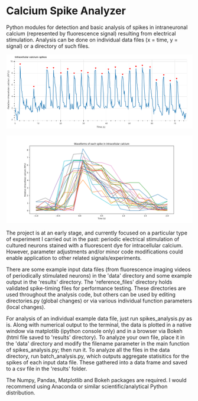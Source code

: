 # Calcium Spike Analyzer

Python modules for detection and basic analysis of spikes in intraneuronal calcium (represented by fluorescence signal) resulting from electrical stimulation. Analysis can be done on individual data files (x = time, y = signal) or a directory of such files.

![alt text](https://github.com/crotty-d/calcium-spike-analyzer/blob/master/calspikes/results/568region_B_wholeplot.png)

![alt text](https://github.com/crotty-d/calcium-spike-analyzer/blob/master/calspikes/results/568region_B_waveforms_plot.png?raw=true)

The project is at an early stage, and currently focused on a particular type of experiment I carried out in the past: periodic electrical stimulation of cultured neurons stained with a fluorescent dye for intracellular calcium. However, parameter adjustments and/or minor code modifications could enable application to other related signals/experiments.

There are some example input data files (from fluorescence imaging videos of periodically stimulated neurons) in the 'data' directory and some example output in the 'results' directory. The 'reference_files' directory holds validated spike-timing files for performance testing. These directories are used throughout the analysis code, but others can be used by editing directories.py (global changes) or via various individual function parameters (local changes).

For analysis of an individual example data file, just run spikes_analysis.py as is. Along with numerical output to the terminal, the data is plotted in a native window via matplotlib (ipython console only) and in a browser via Bokeh (html file saved to 'results' directory). To analyze your own file, place it in the 'data' directory and modify the filename parameter in the main function of spikes_analysis.py; then run it. To analyze all the files in the data directory, run batch_analysis.py, which outputs aggregate statisitics for the spikes of each input data file. These gathered into a data frame and saved to a csv file in the 'results' folder.

The Numpy, Pandas, Matplotlib and Bokeh packages are required. I would recommend using Anaconda or similar scientific/analytical Python distribution.
